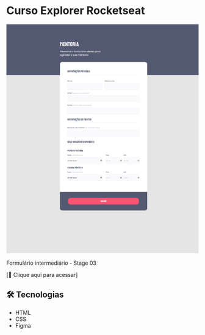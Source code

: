 # Curso Explorer Rocketseat

![preview](./.github/preview.png)

Formulário intermediário - Stage 03

[🔗 Clique aqui para acessar]

## 🛠️ Tecnologias

- HTML
- CSS
- Figma
